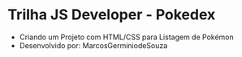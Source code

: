 # Trilha JS Developer - Pokedex
- Criando um Projeto com HTML/CSS para Listagem de Pokémon
- Desenvolvido por: MarcosGerminiodeSouza

